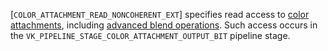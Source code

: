 [`COLOR_ATTACHMENT_READ_NONCOHERENT_EXT`] specifies read
access to [color attachments](https://www.khronos.org/registry/vulkan/specs/1.3-extensions/html/vkspec.html#renderpass), including
[advanced blend operations](https://www.khronos.org/registry/vulkan/specs/1.3-extensions/html/vkspec.html#framebuffer-blend-advanced).
Such access occurs in the
`VK_PIPELINE_STAGE_COLOR_ATTACHMENT_OUTPUT_BIT` pipeline stage.